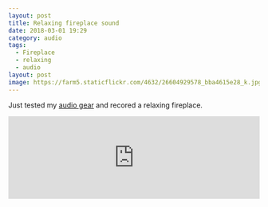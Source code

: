 ```yaml
---
layout: post
title: Relaxing fireplace sound
date: 2018-03-01 19:29
category: audio
tags:
  - Fireplace
  - relaxing
  - audio
layout: post
image: https://farm5.staticflickr.com/4632/26604929578_bba4615e28_k.jpg
---
```


Just tested my [audio gear](http://www.hikeventures.com/mixpre-3-sennheiser-mke-600-rycote-super-softie-strut-STR-MP3/) and recored a relaxing fireplace.

<amp-img src="https://farm5.staticflickr.com/4615/40558446931_4288e44328_k.jpg"  width="2048" height="1536" layout="responsive" alt="Sound Relaxing Fireplace"></amp-img>

<iframe width="100%" height="166" scrolling="no" frameborder="no" allow="autoplay" src="https://w.soundcloud.com/player/?url=https%3A//api.soundcloud.com/tracks/407108763&color=%23ff5500&auto_play=false&hide_related=false&show_comments=true&show_user=true&show_reposts=false&show_teaser=true"></iframe>

